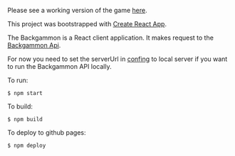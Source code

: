 Please see a working version of the game [here](https://danialm.github.io/backgammon/).

This project was bootstrapped with [Create React App](https://github.com/facebookincubator/create-react-app).

The Backgammon is a React client application. It makes request to the [Backgammon Api](https://danialm.github.io/backgammon-api/).

For now you need to set the serverUrl in [confing](https://github.com/danialm/backgammon/blob/master/src/js/config.js) to local server if you want to run the Backgammon API locally.

To run:
```
$ npm start
```

To build:
```
$ npm build
```

To deploy to github pages:
```
$ npm deploy
```
